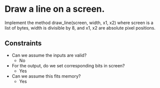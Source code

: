 # Draw a line on a screen.

Implement the method draw_line(screen, width, x1, x2) where screen is a list of bytes, width is divisible by 8, and x1, x2 are absolute pixel positions.

## Constraints
* Can we assume the inputs are valid?
  * No
* For the output, do we set corresponding bits in screen?
  * Yes
* Can we assume this fits memory?
  * Yes
